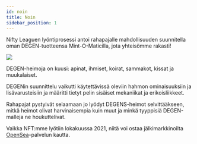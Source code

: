 ```yaml
---
id: noin
title: Noin
sidebar_position: 1
---
```


Nifty Leaguen lyöntiprosessi antoi rahapajalle mahdollisuuden suunnitella oman DEGEN-tuotteensa Mint-O-Maticilla, jota yhteisömme rakasti!

![](/img/mintomatic.gif)

DEGEN-heimoja on kuusi: apinat, ihmiset, koirat, sammakot, kissat ja muukalaiset.

DEGENin suunnittelu vaikutti käytettävissä oleviin hahmon ominaisuuksiin ja lisävarusteisiin ja määritti tietyt pelin sisäiset mekaniikat ja erikoisliikkeet.

Rahapajat pystyivät selaamaan jo lyödyt DEGENS-heimot selvittääkseen, mitkä heimot olivat harvinaisempia kuin muut ja minkä tyyppisiä DEGEN-malleja ne houkuttelivat.

Vaikka NFT:mme lyötiin lokakuussa 2021, niitä voi ostaa jälkimarkkinoilta [OpenSea](https://opensea.io/collection/niftydegen)-palvelun kautta.
